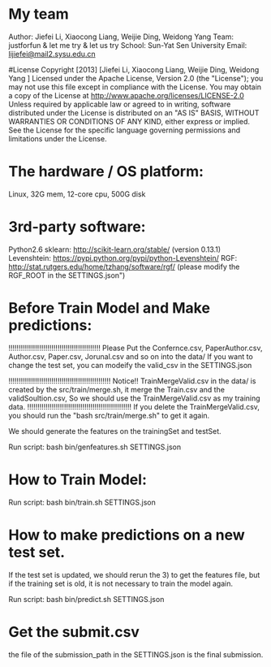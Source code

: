 # My team
Author: Jiefei Li, Xiaocong Liang, Weijie Ding, Weidong Yang
Team: justforfun & let me try & let us try 
School: Sun-Yat Sen University
Email: lijiefei@mail2.sysu.edu.cn

#License
Copyright [2013] [Jiefei Li, Xiaocong Liang, Weijie Ding, Weidong Yang ] Licensed under the Apache License, Version 2.0 (the "License"); you may not use this file except in compliance with the License. You may obtain a copy of the License at http://www.apache.org/licenses/LICENSE-2.0 Unless required by applicable law or agreed to in writing, software distributed under the License is distributed on an "AS IS" BASIS, WITHOUT WARRANTIES OR CONDITIONS OF ANY KIND, either express or implied. See the License for the specific language governing permissions and limitations under the License.

# The hardware / OS platform:
Linux, 32G mem, 12-core cpu, 500G disk

# 3rd-party software:
Python2.6
sklearn: http://scikit-learn.org/stable/  (version 0.13.1)
Levenshtein: https://pypi.python.org/pypi/python-Levenshtein/
RGF: http://stat.rutgers.edu/home/tzhang/software/rgf/ (please modify the RGF_ROOT in the SETTINGS.json")



# Before Train Model and Make predictions:
!!!!!!!!!!!!!!!!!!!!!!!!!!!!!!!!!!!!!!!!!!!!!
Please Put the Confernce.csv, PaperAuthor.csv, Author.csv, Paper.csv, Jorunal.csv and so on into the data/
If you want to change the test set, you can modeify the valid_csv in the SETTINGS.json

!!!!!!!!!!!!!!!!!!!!!!!!!!!!!!!!!!!!!!!!!!!!!!!!!!
Notice!!
TrainMergeValid.csv in the data/ is created by the src/train/merge.sh, it merge the Train.csv and the validSoultion.csv, So we should use the TrainMergeValid.csv as my training data.
!!!!!!!!!!!!!!!!!!!!!!!!!!!!!!!!!!!!!!!!!!!!!!!!!!!
If you delete the TrainMergeValid.csv, you should run the "bash src/train/merge.sh" to get it again.



We should generate the features on the trainingSet and testSet.

Run script:
bash bin/genfeatures.sh SETTINGS.json


# How to Train Model:

Run script:
bash bin/train.sh SETTINGS.json


# How to make predictions on a new test set.
If the test set is updated, we should rerun the 3) to get the features file, but if the training set is old, it is not necessary to train the model again.

Run script:
bash bin/predict.sh SETTINGS.json

# Get the submit.csv
the file of the submission_path in the SETTINGS.json is the final submission. 

